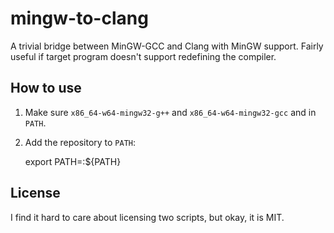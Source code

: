 # mingw-to-clang

A trivial bridge between MinGW-GCC and Clang with MinGW support. Fairly useful if target program doesn't support redefining the compiler.


## How to use
1. Make sure ``x86_64-w64-mingw32-g++`` and ``x86_64-w64-mingw32-gcc`` and in ``PATH``.
2. Add the repository to ``PATH``:

    export PATH=<path-to-repo>:${PATH}

## License
I find it hard to care about licensing two scripts, but okay, it is MIT.
